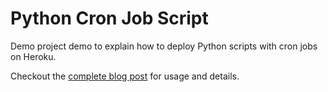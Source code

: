 # Python Cron Job Script

Demo project demo to explain how to deploy Python scripts with cron jobs on Heroku.

Checkout the [complete blog post](https://saqibameen.com/deploy-python-script-with-cron-jobs-on-heroku/) for usage and details.
